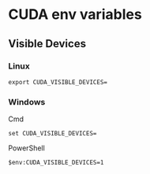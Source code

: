 # CUDA env variables

## Visible Devices

### Linux

```
export CUDA_VISIBLE_DEVICES=
```

### Windows

Cmd

```
set CUDA_VISIBLE_DEVICES=
```

PowerShell

```
$env:CUDA_VISIBLE_DEVICES=1
```
